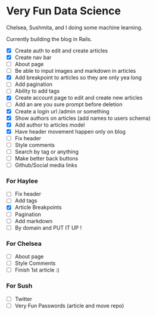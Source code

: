 # Very Fun Data Science
Chelsea, Sushmita, and I doing some machine learning.

Currently building the blog in Rails.

- [x] Create auth to edit and create articles
- [x] Create nav bar
- [ ] About page
- [ ] Be able to input images and markdown in articles
- [x] Add breakpoint to articles so they are only yea long
- [ ] Add pagination
- [ ] Ability to add tags
- [x] Create account page to edit and create new articles
- [ ] Add an are you sure prompt before deletion
- [x] Create a login url /admin or something
- [x] Show authors on articles (add names to users schema)
- [x] Add author to articles model
- [x] Have header movement happen only on blog
- [ ] Fix header
- [ ] Style comments
- [ ] Search by tag or anything
- [ ] Make better back buttons
- [ ] Github/Social media links

### For Haylee
- [ ] Fix header
- [ ] Add tags
- [x] Article Breakpoints
- [ ] Pagination
- [ ] Add markdown
- [ ] By domain and PUT IT UP !

### For Chelsea
- [ ] About page
- [ ] Style Comments  
- [ ] Finish 1st article :)

### For Sush
- [ ] Twitter
- [ ] Very Fun Passwords (article and move repo)
